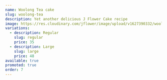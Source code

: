 ```yaml
---
name: Woolong Tea cake
slug: woolong-tea
description: Yet another delicious J Flower Cake recipe
image: https://res.cloudinary.com/jflower/image/upload/v1627390332/woolong-tea_whgzvr.jpg
variations:
  - description: Regular
    slug: regular
    price: 35
  - description: Large
    slug: large
    price: 48
available: true
promoted: true
order: 7
---
```

